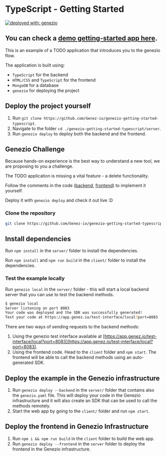 # TypeScript - Getting Started

<div>

[![deployed with: genezio](https://img.shields.io/badge/deployed_with-genezio-6742c1.svg?labelColor=62C353&style=flat)](https://github.com/genez-io/genezio)

</div>

## You can check a [demo getting-started app here](https://awesome-purple-capybara.app.genez.io).

This is an example of a TODO application that introduces you to the genezio flow.

The application is built using:
 * `TypeScript` for the backend
 * `HTML/CSS` and `TypeScript` for the frontend
 * `MongoDB` for a database
 * `genezio` for deploying the project

## Deploy the project yourself

1. Run `git clone https://github.com/Genez-io/genezio-getting-started-typescript`.
2. Navigate to the folder `cd ./genezio-getting-started-typescript/server`.
3. Run `genezio deploy` to deploy both the backend and the frontend.

## Genezio Challenge

Because hands-on experience is the best way to understand a new tool, we are proposing to you a challenge.

The TODO application is missing a vital feature - a delete functionality.

Follow the comments in the code ([backend](https://github.com/Genez-io/genezio-getting-started-typescript/blob/main/server/task.ts#L175), [frontend](https://github.com/Genez-io/genezio-getting-started-typescript/blob/main/client/src/app.ts#L65)) to implement it yourself.

Deploy it with `genezio deploy` and check it out live :D

### Clone the repository

```bash
git clone https://github.com/Genez-io/genezio-getting-started-typescript
```

## Install dependencies

Run `npm install` in the `server/` folder to install the dependencies.

Run `npm install` and `npm run build` in the `client/` folder to install the dependencies.

### Test the example locally

Run `genezio local` in the `server/` folder - this will start a local backend server that you can use to test the backend methods.
```bash
$ genezio local
Server listening on port 8083
Your code was deployed and the SDK was successfully generated!
Test your code at https://app.genez.io/test-interface/local?port=8083
```

There are two ways of sending requests to the backend methods:
1. Using the genezio test interface available at [https://app.genez.io/test-interface/local?port=8083](https://app.genez.io/test-interface/local?port=8083).
2. Using the frontend code. Head to the `client` folder and `npm start`. The frontend will be able to call the backend methods using an auto-generated SDK.

## Deploy the example in the Genezio infrastructure

1. Run `genezio deploy --backend` in the `server/` folder that contains also the `genezio.yaml` file. This will deploy your code in the Genezio infrastructure and it will also create an SDK that can be used to call the methods remotely.
2. Start the web app by going to the `client/` folder and run `npm start`.

## Deploy the frontend in Genezio Infrastructure
1. Run `npm i && npm run build` in the `client` folder to build the web app.
2. Run `genezio deploy --frontend` in the `server` folder to deploy the frontend in the Genezio infrastructure.
